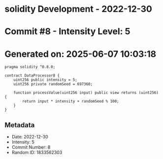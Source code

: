﻿# solidity Development - 2022-12-30
# Commit #8 - Intensity Level: 5
# Generated on: 2025-06-07 10:03:18
```solidity
pragma solidity ^0.8.0;

contract DataProcessor8 {
    uint256 public intensity = 5;
    uint256 private randomSeed = 697360;

    function processValue(uint256 input) public view returns (uint256) {
        return input * intensity + randomSeed % 100;
    }
}
```
## Metadata
- Date: 2022-12-30
- Intensity: 5
- Commit Number: 8
- Random ID: 1833562303
